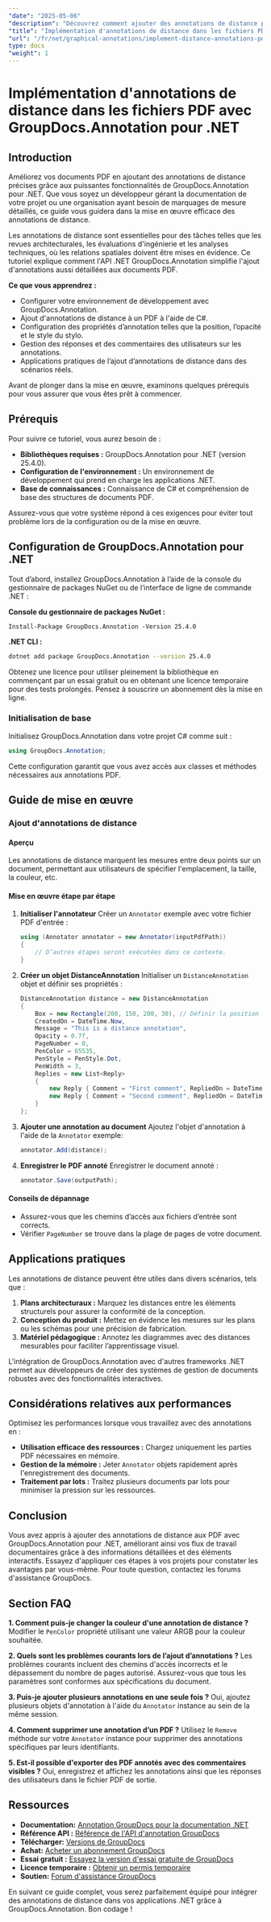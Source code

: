 ```yaml
---
"date": "2025-05-06"
"description": "Découvrez comment ajouter des annotations de distance précises à vos documents PDF avec GroupDocs.Annotation pour .NET. Ce guide couvre l'installation, la configuration et les applications pratiques."
"title": "Implémentation d'annotations de distance dans les fichiers PDF à l'aide de GroupDocs.Annotation pour .NET"
"url": "/fr/net/graphical-annotations/implement-distance-annotations-pdfs-groupdocs-dotnet/"
type: docs
"weight": 1
---
```


# Implémentation d'annotations de distance dans les fichiers PDF avec GroupDocs.Annotation pour .NET

## Introduction

Améliorez vos documents PDF en ajoutant des annotations de distance précises grâce aux puissantes fonctionnalités de GroupDocs.Annotation pour .NET. Que vous soyez un développeur gérant la documentation de votre projet ou une organisation ayant besoin de marquages de mesure détaillés, ce guide vous guidera dans la mise en œuvre efficace des annotations de distance.

Les annotations de distance sont essentielles pour des tâches telles que les revues architecturales, les évaluations d'ingénierie et les analyses techniques, où les relations spatiales doivent être mises en évidence. Ce tutoriel explique comment l'API .NET GroupDocs.Annotation simplifie l'ajout d'annotations aussi détaillées aux documents PDF.

**Ce que vous apprendrez :**
- Configurer votre environnement de développement avec GroupDocs.Annotation.
- Ajout d'annotations de distance à un PDF à l'aide de C#.
- Configuration des propriétés d’annotation telles que la position, l’opacité et le style du stylo.
- Gestion des réponses et des commentaires des utilisateurs sur les annotations.
- Applications pratiques de l’ajout d’annotations de distance dans des scénarios réels.

Avant de plonger dans la mise en œuvre, examinons quelques prérequis pour vous assurer que vous êtes prêt à commencer.

## Prérequis

Pour suivre ce tutoriel, vous aurez besoin de :
- **Bibliothèques requises :** GroupDocs.Annotation pour .NET (version 25.4.0).
- **Configuration de l'environnement :** Un environnement de développement qui prend en charge les applications .NET.
- **Base de connaissances :** Connaissance de C# et compréhension de base des structures de documents PDF.

Assurez-vous que votre système répond à ces exigences pour éviter tout problème lors de la configuration ou de la mise en œuvre.

## Configuration de GroupDocs.Annotation pour .NET

Tout d’abord, installez GroupDocs.Annotation à l’aide de la console du gestionnaire de packages NuGet ou de l’interface de ligne de commande .NET :

**Console du gestionnaire de packages NuGet :**
```shell
Install-Package GroupDocs.Annotation -Version 25.4.0
```

**.NET CLI :**
```bash
dotnet add package GroupDocs.Annotation --version 25.4.0
```

Obtenez une licence pour utiliser pleinement la bibliothèque en commençant par un essai gratuit ou en obtenant une licence temporaire pour des tests prolongés. Pensez à souscrire un abonnement dès la mise en ligne.

### Initialisation de base

Initialisez GroupDocs.Annotation dans votre projet C# comme suit :
```csharp
using GroupDocs.Annotation;
```

Cette configuration garantit que vous avez accès aux classes et méthodes nécessaires aux annotations PDF.

## Guide de mise en œuvre

### Ajout d'annotations de distance

#### Aperçu

Les annotations de distance marquent les mesures entre deux points sur un document, permettant aux utilisateurs de spécifier l'emplacement, la taille, la couleur, etc.

#### Mise en œuvre étape par étape
1. **Initialiser l'annotateur**
   Créer un `Annotator` exemple avec votre fichier PDF d'entrée :
   ```csharp
   using (Annotator annotator = new Annotator(inputPdfPath))
   {
       // D’autres étapes seront exécutées dans ce contexte.
   }
   ```
2. **Créer un objet DistanceAnnotation**
   Initialiser un `DistanceAnnotation` objet et définir ses propriétés :
   ```csharp
   DistanceAnnotation distance = new DistanceAnnotation
   {
       Box = new Rectangle(200, 150, 200, 30), // Définir la position et la taille.
       CreatedOn = DateTime.Now,
       Message = "This is a distance annotation",
       Opacity = 0.7f,
       PageNumber = 0,
       PenColor = 65535,
       PenStyle = PenStyle.Dot,
       PenWidth = 3,
       Replies = new List<Reply>
       {
           new Reply { Comment = "First comment", RepliedOn = DateTime.Now },
           new Reply { Comment = "Second comment", RepliedOn = DateTime.Now }
       }
   };
   ```
3. **Ajouter une annotation au document**
   Ajoutez l'objet d'annotation à l'aide de la `Annotator` exemple:
   ```csharp
   annotator.Add(distance);
   ```
4. **Enregistrer le PDF annoté**
   Enregistrer le document annoté :
   ```csharp
   annotator.Save(outputPath);
   ```

#### Conseils de dépannage
- Assurez-vous que les chemins d’accès aux fichiers d’entrée sont corrects.
- Vérifier `PageNumber` se trouve dans la plage de pages de votre document.

## Applications pratiques

Les annotations de distance peuvent être utiles dans divers scénarios, tels que :
1. **Plans architecturaux :** Marquez les distances entre les éléments structurels pour assurer la conformité de la conception.
2. **Conception du produit :** Mettez en évidence les mesures sur les plans ou les schémas pour une précision de fabrication.
3. **Matériel pédagogique :** Annotez les diagrammes avec des distances mesurables pour faciliter l’apprentissage visuel.

L'intégration de GroupDocs.Annotation avec d'autres frameworks .NET permet aux développeurs de créer des systèmes de gestion de documents robustes avec des fonctionnalités interactives.

## Considérations relatives aux performances

Optimisez les performances lorsque vous travaillez avec des annotations en :
- **Utilisation efficace des ressources :** Chargez uniquement les parties PDF nécessaires en mémoire.
- **Gestion de la mémoire :** Jeter `Annotator` objets rapidement après l'enregistrement des documents.
- **Traitement par lots :** Traitez plusieurs documents par lots pour minimiser la pression sur les ressources.

## Conclusion

Vous avez appris à ajouter des annotations de distance aux PDF avec GroupDocs.Annotation pour .NET, améliorant ainsi vos flux de travail documentaires grâce à des informations détaillées et des éléments interactifs. Essayez d'appliquer ces étapes à vos projets pour constater les avantages par vous-même. Pour toute question, contactez les forums d'assistance GroupDocs.

## Section FAQ

**1. Comment puis-je changer la couleur d'une annotation de distance ?**
   Modifier le `PenColor` propriété utilisant une valeur ARGB pour la couleur souhaitée.

**2. Quels sont les problèmes courants lors de l’ajout d’annotations ?**
   Les problèmes courants incluent des chemins d'accès incorrects et le dépassement du nombre de pages autorisé. Assurez-vous que tous les paramètres sont conformes aux spécifications du document.

**3. Puis-je ajouter plusieurs annotations en une seule fois ?**
   Oui, ajoutez plusieurs objets d'annotation à l'aide du `Annotator` instance au sein de la même session.

**4. Comment supprimer une annotation d’un PDF ?**
   Utilisez le `Remove` méthode sur votre `Annotator` instance pour supprimer des annotations spécifiques par leurs identifiants.

**5. Est-il possible d'exporter des PDF annotés avec des commentaires visibles ?**
   Oui, enregistrez et affichez les annotations ainsi que les réponses des utilisateurs dans le fichier PDF de sortie.

## Ressources
- **Documentation:** [Annotation GroupDocs pour la documentation .NET](https://docs.groupdocs.com/annotation/net/)
- **Référence API :** [Référence de l'API d'annotation GroupDocs](https://reference.groupdocs.com/annotation/net/)
- **Télécharger:** [Versions de GroupDocs](https://releases.groupdocs.com/annotation/net/)
- **Achat:** [Acheter un abonnement GroupDocs](https://purchase.groupdocs.com/buy)
- **Essai gratuit :** [Essayez la version d'essai gratuite de GroupDocs](https://releases.groupdocs.com/annotation/net/)
- **Licence temporaire :** [Obtenir un permis temporaire](https://purchase.groupdocs.com/temporary-license/)
- **Soutien:** [Forum d'assistance GroupDocs](https://forum.groupdocs.com/c/annotation/) 

En suivant ce guide complet, vous serez parfaitement équipé pour intégrer des annotations de distance dans vos applications .NET grâce à GroupDocs.Annotation. Bon codage !